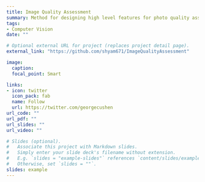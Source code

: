 ```yaml
---
title: Image Quality Assessment
summary: Method for designing high level features for photo quality assessment.
tags:
- Computer Vision
date: ""

# Optional external URL for project (replaces project detail page).
external_link: "https://github.com/shyam671/ImageQualityAssessment"

image:
  caption: 
  focal_point: Smart

links:
- icon: twitter
  icon_pack: fab
  name: Follow
  url: https://twitter.com/georgecushen
url_code: ""
url_pdf: ""
url_slides: ""
url_video: ""

# Slides (optional).
#   Associate this project with Markdown slides.
#   Simply enter your slide deck's filename without extension.
#   E.g. `slides = "example-slides"` references `content/slides/example-slides.md`.
#   Otherwise, set `slides = ""`.
slides: example
---
```

